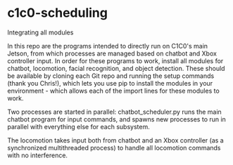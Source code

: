 # c1c0-scheduling
Integrating all modules

In this repo are the programs intended to directly run on C1C0's main Jetson, from which processes are managed based on chatbot and Xbox controller input. In order for these programs to work, install all modules for chatbot, locomotion, facial recognition, and object detection. These should be available by cloning each Git repo and running the setup commands (thank you Chris!), which lets you use pip to install the modules in your environment - which allows each of the import lines for these modules to work.

Two processes are started in parallel:
chatbot_scheduler.py runs the main chatbot program for input commands, and spawns new processes to run in parallel with everything else for each subsystem.

The locomotion takes input both from chatbot and an Xbox controller (as a synchronized multithreaded process) to handle all locomotion commands with no interference.
